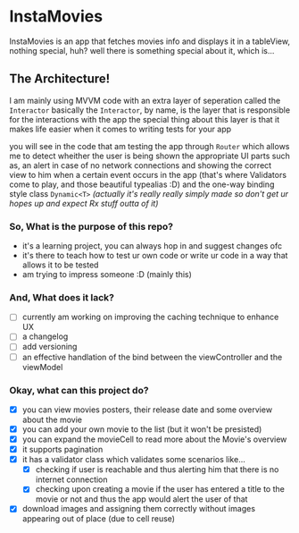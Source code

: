 # InstaMovies

InstaMovies is an app that fetches movies info and displays it in a tableView, 
nothing special, huh? 
well there is something special about it, which is...

## The Architecture!

I am mainly using MVVM code with an extra layer of seperation called the `Interactor`
basically the `Interactor`, by name, is the layer that is responsible for the interactions with the app
the special thing about this layer is that it makes life easier when it comes to writing tests for your app

you will see in the code that am testing the app through `Router` which allows me to detect wheither the user is being
shown the appropriate UI parts such as, an alert in case of no network connections and showing the correct view to him
when a certain event occurs in the app (that's where Validators come to play, and those beautiful typealias :D)
and the one-way binding style class `Dynamic<T>` _(actually it's really really simply made so don't get ur hopes up and expect 
Rx stuff outta of it)_

### So, What is the purpose of this repo?

- it's a learning project, you can always hop in and suggest changes ofc
- it's there to teach how to test ur own code or write ur code in a way that allows it to be tested
- am trying to impress someone :D (mainly this)

### And, What does it lack?

- [ ] currently am working on improving the caching technique to enhance UX
- [ ] a changelog
- [ ] add versioning 
- [ ] an effective handlation of the bind between the viewController and the viewModel

### Okay, what can this project do?

- [X] you can view movies posters, their release date and some overview about the movie
- [X] you can add your own movie to the list (but it won't be presisted)
- [X] you can expand the movieCell to read more about the Movie's overview
- [X] it supports pagination
- [X] it has a validator class which validates some scenarios like...
  - [X] checking if user is reachable and thus alerting him that there is no internet connection
  - [X] checking upon creating a movie if the user has entered a title to the movie or not and thus the app would alert the user of that
- [X] download images and assigning them correctly without images appearing out of place (due to cell reuse)
